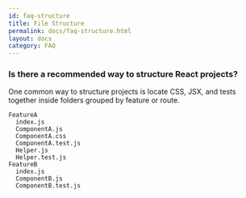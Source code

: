 ```yaml
---
id: faq-structure
title: File Structure
permalink: docs/faq-structure.html
layout: docs
category: FAQ
---
```


### Is there a recommended way to structure React projects?

One common way to structure projects is locate CSS, JSX, and tests together inside folders grouped by feature or route.

```
FeatureA
  index.js
  ComponentA.js
  ComponentA.css
  ComponentA.test.js
  Helper.js
  Helper.test.js
FeatureB
  index.js
  ComponentB.js
  ComponentB.test.js
```
